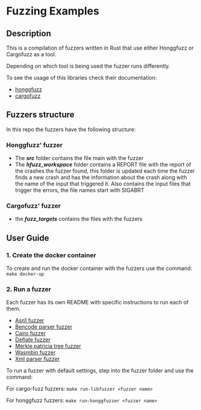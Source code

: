 
Fuzzing Examples
===


Description
---

This is a compilation of fuzzers written in Rust that use either Honggfuzz or Cargofuzz as a tool.

Depending on which tool is being used the fuzzer runs differently.

To see the usage of this libraries check their documentation:
 * [honggfuzz](https://github.com/google/honggfuzz)
 * [cargofuzz](https://github.com/rust-fuzz/cargo-fuzz)

Fuzzers structure 
---

In this repo the fuzzers have the following structure:

### Honggfuzz' fuzzer

* The  ***src*** folder contains the file main with the fuzzer 
* The ***hfuzz_workspace*** folder contains a REPORT file with the report of the crashes the fuzzer found, this folder is updated each time the fuzzer finds a new crash and has the information about the crash along with the name of the input that triggered it. Also contains the input files that trigger the errors, the file names start with SIGABRT

### Cargofuzz' fuzzer

* the ***fuzz_targets*** contains the files with the fuzzers

## User Guide

### 1. Create the docker container 
To create and run the docker container with the fuzzers use the command:
`make docker-up`


### 2. Run a fuzzer 

Each fuzzer has its own README with specific instructions to run each of them.

 * [Asn1 fuzzer](asn1/README.md)
 * [Bencode parser fuzzer](bencode-parser-fuzz/README.md)
 * [Cairo fuzzer](cairo_fuzz/README.md)
 * [Deflate fuzzer](deflate_fuzz/README.md)
 * [Merkle patricia tree fuzzer](merkle_patricia_tree/README.md)
 * [Wasmbin fuzzer](wasmbin_fuzz/README.md)
 * [Xml parser fuzzer](xmlparser/README.md)

To run a fuzzer with default settings, step into the fuzzer folder and use the command:

For cargo-fuzz fuzzers:
`make run-libfuzzer <fuzzer name>`

For honggfuzz fuzzers:
`make run-honggfuzzer <fuzzer name>`
